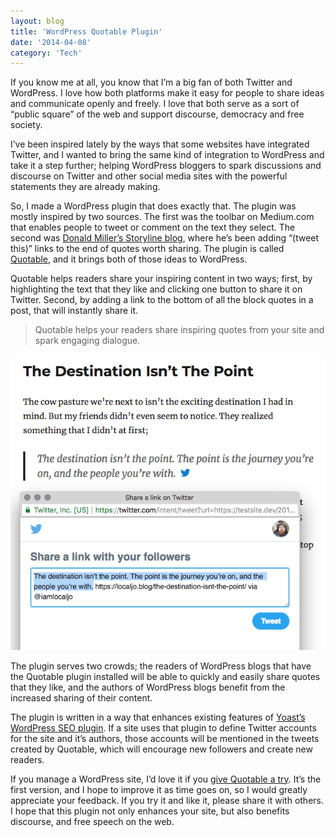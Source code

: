 ```yaml
---
layout: blog
title: 'WordPress Quotable Plugin'
date: '2014-04-08'
category: 'Tech'
---
```


If you know me at all, you know that I’m a big fan of both Twitter and WordPress. I love how both platforms make it easy for people to share ideas and communicate openly and freely. I love that both serve as a sort of “public square” of the web and support discourse, democracy and free society.

I’ve been inspired lately by the ways that some websites have integrated Twitter, and I wanted to bring the same kind of integration to WordPress and take it a step further; helping WordPress bloggers to spark discussions and discourse on Twitter and other social media sites with the powerful statements they are already making.

So, I made a WordPress plugin that does exactly that. The plugin was mostly inspired by two sources. The first was the toolbar on Medium.com that enables people to tweet or comment on the text they select. The second was [Donald Miller’s Storyline blog](http://storylineblog.com), where he’s been adding “(tweet this)” links to the end of quotes worth sharing. The plugin is called [Quotable](http://wordpress.org/plugins/quotable/), and it brings both of those ideas to WordPress.

Quotable helps readers share your inspiring content in two ways; first, by highlighting the text that they like and clicking one button to share it on Twitter. Second, by adding a link to the bottom of all the block quotes in a post, that will instantly share it.

> Quotable helps your readers share inspiring quotes from your site and spark engaging dialogue.

![Quotable Screenshot](images/wordpress-quotable.png)

The plugin serves two crowds; the readers of WordPress blogs that have the Quotable plugin installed will be able to quickly and easily share quotes that they like, and the authors of WordPress blogs benefit from the increased sharing of their content.

The plugin is written in a way that enhances existing features of [Yoast’s WordPress SEO plugin](https://yoast.com/wordpress/plugins/seo/). If a site uses that plugin to define Twitter accounts for the site and it’s authors, those accounts will be mentioned in the tweets created by Quotable, which will encourage new followers and create new readers.

If you manage a WordPress site, I’d love it if you [give Quotable a try](http://wordpress.org/plugins/quotable/). It’s the first version, and I hope to improve it as time goes on, so I would greatly appreciate your feedback. If you try it and like it, please share it with others. I hope that this plugin not only enhances your site, but also benefits discourse, and free speech on the web.

